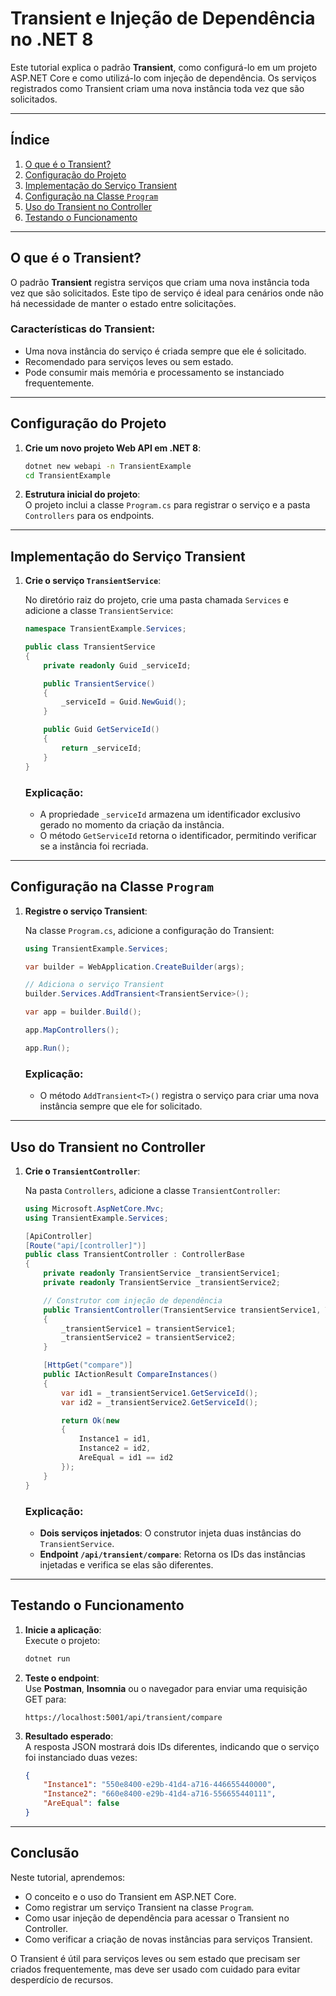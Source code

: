 

# Transient e Injeção de Dependência no .NET 8  
Este tutorial explica o padrão **Transient**, como configurá-lo em um projeto ASP.NET Core e como utilizá-lo com injeção de dependência. Os serviços registrados como Transient criam uma nova instância toda vez que são solicitados.

---

## Índice  
1. [O que é o Transient?](#o-que-é-o-transient)  
2. [Configuração do Projeto](#configuração-do-projeto)  
3. [Implementação do Serviço Transient](#implementação-do-serviço-transient)  
4. [Configuração na Classe `Program`](#configuração-na-classe-program)  
5. [Uso do Transient no Controller](#uso-do-transient-no-controller)  
6. [Testando o Funcionamento](#testando-o-funcionamento)  

---

## O que é o Transient?  
O padrão **Transient** registra serviços que criam uma nova instância toda vez que são solicitados. Este tipo de serviço é ideal para cenários onde não há necessidade de manter o estado entre solicitações.  

### Características do Transient:  
- Uma nova instância do serviço é criada sempre que ele é solicitado.  
- Recomendado para serviços leves ou sem estado.  
- Pode consumir mais memória e processamento se instanciado frequentemente.  

---

## Configuração do Projeto  
1. **Crie um novo projeto Web API em .NET 8**:  
   ```bash
   dotnet new webapi -n TransientExample
   cd TransientExample
   ```

2. **Estrutura inicial do projeto**:  
   O projeto inclui a classe `Program.cs` para registrar o serviço e a pasta `Controllers` para os endpoints.

---

## Implementação do Serviço Transient  
1. **Crie o serviço `TransientService`**:  

   No diretório raiz do projeto, crie uma pasta chamada `Services` e adicione a classe `TransientService`:  
   ```csharp
   namespace TransientExample.Services;

   public class TransientService
   {
       private readonly Guid _serviceId;

       public TransientService()
       {
           _serviceId = Guid.NewGuid();
       }

       public Guid GetServiceId()
       {
           return _serviceId;
       }
   }
   ```

   ### Explicação:  
   - A propriedade `_serviceId` armazena um identificador exclusivo gerado no momento da criação da instância.  
   - O método `GetServiceId` retorna o identificador, permitindo verificar se a instância foi recriada.

---

## Configuração na Classe `Program`  
1. **Registre o serviço Transient**:  

   Na classe `Program.cs`, adicione a configuração do Transient:  
   ```csharp
   using TransientExample.Services;

   var builder = WebApplication.CreateBuilder(args);

   // Adiciona o serviço Transient
   builder.Services.AddTransient<TransientService>();

   var app = builder.Build();

   app.MapControllers();

   app.Run();
   ```

   ### Explicação:  
   - O método `AddTransient<T>()` registra o serviço para criar uma nova instância sempre que ele for solicitado.

---

## Uso do Transient no Controller  
1. **Crie o `TransientController`**:  

   Na pasta `Controllers`, adicione a classe `TransientController`:  
   ```csharp
   using Microsoft.AspNetCore.Mvc;
   using TransientExample.Services;

   [ApiController]
   [Route("api/[controller]")]
   public class TransientController : ControllerBase
   {
       private readonly TransientService _transientService1;
       private readonly TransientService _transientService2;

       // Construtor com injeção de dependência
       public TransientController(TransientService transientService1, TransientService transientService2)
       {
           _transientService1 = transientService1;
           _transientService2 = transientService2;
       }

       [HttpGet("compare")]
       public IActionResult CompareInstances()
       {
           var id1 = _transientService1.GetServiceId();
           var id2 = _transientService2.GetServiceId();

           return Ok(new
           {
               Instance1 = id1,
               Instance2 = id2,
               AreEqual = id1 == id2
           });
       }
   }
   ```

   ### Explicação:  
   - **Dois serviços injetados**: O construtor injeta duas instâncias do `TransientService`.  
   - **Endpoint `/api/transient/compare`**: Retorna os IDs das instâncias injetadas e verifica se elas são diferentes.  

---

## Testando o Funcionamento  
1. **Inicie a aplicação**:  
   Execute o projeto:  
   ```bash
   dotnet run
   ```

2. **Teste o endpoint**:  
   Use **Postman**, **Insomnia** ou o navegador para enviar uma requisição GET para:  
   ```
   https://localhost:5001/api/transient/compare
   ```

3. **Resultado esperado**:  
   A resposta JSON mostrará dois IDs diferentes, indicando que o serviço foi instanciado duas vezes:  
   ```json
   {
       "Instance1": "550e8400-e29b-41d4-a716-446655440000",
       "Instance2": "660e8400-e29b-41d4-a716-556655440111",
       "AreEqual": false
   }
   ```

---

## Conclusão  
Neste tutorial, aprendemos:  
- O conceito e o uso do Transient em ASP.NET Core.  
- Como registrar um serviço Transient na classe `Program`.  
- Como usar injeção de dependência para acessar o Transient no Controller.  
- Como verificar a criação de novas instâncias para serviços Transient.  

O Transient é útil para serviços leves ou sem estado que precisam ser criados frequentemente, mas deve ser usado com cuidado para evitar desperdício de recursos.  